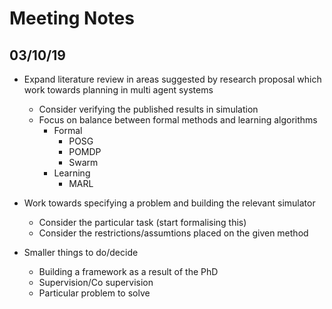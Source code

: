 # Meeting Notes

## 03/10/19

- Expand literature review in areas suggested by research proposal which work towards planning in multi agent systems
    - Consider verifying the published results in simulation
    - Focus on balance between formal methods and learning algorithms
        - Formal
            - POSG
            - POMDP
            - Swarm
        - Learning
            - MARL
- Work towards specifying a problem and building the relevant simulator
    - Consider the particular task (start formalising this)
    - Consider the restrictions/assumtions placed on the given method

- Smaller things to do/decide
    - Building a framework as a result of the PhD
    - Supervision/Co supervision
    - Particular problem to solve